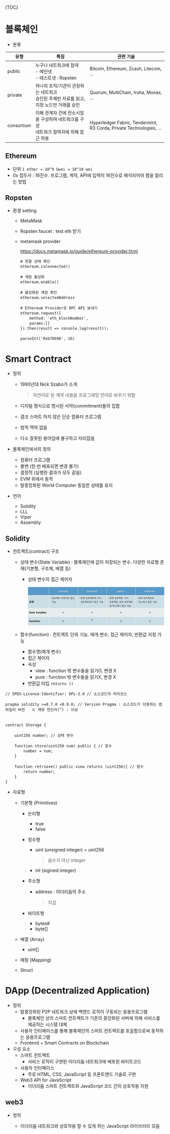 [TOC]

# 블록체인

- 분류

| 유형       | 특징                                                         | 관련 기술                                                    |
| ---------- | ------------------------------------------------------------ | ------------------------------------------------------------ |
| public     | 누구나 네트워크에 참여<br />- 메인넷<br />- 테스트넷 : Ropsten | Bitcoin, Ethereum, Zcash, Litecoin, ...                      |
| private    | 하나의 조직/기관이 관장하는 네트워크<br />승인된 주체만 자료를 읽고, 지정 노드만 거래를 승인 | Quorum, MultiChain, Iroha, Monax, ...                        |
| consortium | 이해 관계자 간에 컨소시엄을 구성하여 네트워크를 구성<br />네트워크 참여자에 의해 접근 허용 | Hyperledger Fabric, Tendermint, R3 Corda, Private Technologies, ... |



## Ethereum

- 단위 `1 ether = 10^9 Gwei = 10^18 wei`
- 0x 접두사 : 16진수. 프로그램, 계약, API에 입력이 16진수로 해석되어야 함을 알리는 방법



## Ropsten

- 환경 setting

  - MetaMask

  - Ropsten faucet : test eth 받기

  - metamask provider

    https://docs.metamask.io/guide/ethereum-provider.html

    ```
    # 연결 상태 확인
    ethereum.isConnected()
    
    # 계정 활성화
    ethereum.enable()
    
    # 활성화된 계정 확인
    ethereum.selectedAddress
    
    # Ethereum Provider로 RPC API 보내기
    ethereum.request({
        method: 'eth_blockNumber',
        params:[]
    }).then(result => console.log(result));
    
    parseInt('0xb70b96', 16)
    ```

    

# Smart Contract

- 정의 

  - 1990년대 Nick Szabo가 소개

    > 자연어로 된 계약 내용을 프로그래밍 언어로 바꾸기 위함

  - 디지털 형식으로 명시된 서약(commitment)들의 집합

  - 결코 스마트 하지 않은 단순 컴퓨터 프로그램

  - 법적 맥락 없음

  - 다소 잘못된 용어임에 불구하고 자리잡음

- 블록체인에서의 정의
  - 컴퓨터 프로그램
  - 불변 (한 번 배포되면 변경 불가)
  - 결정적 (실행한 결과가 모두 같음)
  - EVM 위에서 동작
  - 탈중앙화된 World Computer 동일한 상태를 유지

- 언어
  - Solidity
  - LLL
  - Viper
  - Assembly

## Solidity

- 컨트랙트(contract) 구조
  - 상태 변수(State Variable) : 블록체인에 값이 저장되는 변수. 다양한 자료형 존재(기본형, 구조체, 배열 등)
    - 상태 변수의 접근 제어자
    
      ![image-20220223110122591](블록체인.assets/image-20220223110122591.png)
    
  - 함수(function) : 컨트랙트 단위 기능. 매개 변수, 접근 제어자, 반환값 지정 가능
  
    - 함수명(매개 변수)
    - 접근 제어자
    - 속성
      - view : function 밖 변수들을 읽기O, 변경 X
      - pure : function 밖 변수들을 읽기X, 변경 X
    - 반환값 타입 `returns ()`

```solidity
// SPDX-License-Identifier: GPL-3.0	// 소스코드의 라이선스

pragma solidity >=0.7.0 <0.9.0;	// Version Pragma : 소스코드가 이용하는 컴파일러 버전   ※ 캐럿 연산자(^) : 이상


contract Storage {

    uint256 number;	// 상태 변수

    function store(uint256 num) public { // 함수
        number = num;
    }

    function retrieve() public view returns (uint256){ // 함수
        return number;
    }
}
```

- 자료형

  - 기본형 (Primitives)

    - 논리형

      - true
      - false

    - 정수형

      - uint (unsigned integer) = uint256

        > 음수가 아닌 integer

      - int (sigined integer)

    - 주소형

      - address : 이더리움의 주소

        > 지갑

    - 바이트형

      - bytes#
      - byte[]
    
  - 배열 (Array)
  
    - uint[]
  
  - 매핑 (Mapping)
  
  - Struct



# DApp (Decentralized Application)

- 정의
  - 탈중앙화된 P2P 네트워크 상에 백엔드 로직이 구동되는 응용프로그램
    - 블록체인 상의 스마트 컨트랙트가 기존의 중앙화된 서버에 의해 서비스를 제공하는 시스템 대체
  - 사용자 인터페이스를 통해 블록체인의 스마트 컨트랙트를 호출함으로써 동작하는 응용프로그램
  - Frontend + Smart Contracts on Blockchain
- 구성 요소
  - 스마트 컨트랙트
    - 서비스 로직이 구현된 이더리움 네트워크에 배포된 바이트코드
  - 사용자 인터페이스
    - 주로 HTML, CSS, JavaScript 등 프론트엔드 기술로 구현
  - Web3 API for JavaScript
    - 이더리움 스마트 컨트랙트와 JavaScript 코드 간의 상호작용 지원

## web3

- 정의

  - 이더리움 네트워크와 상호작용 할 수 있게 하는 JavaScript 라이브러리 모음

  